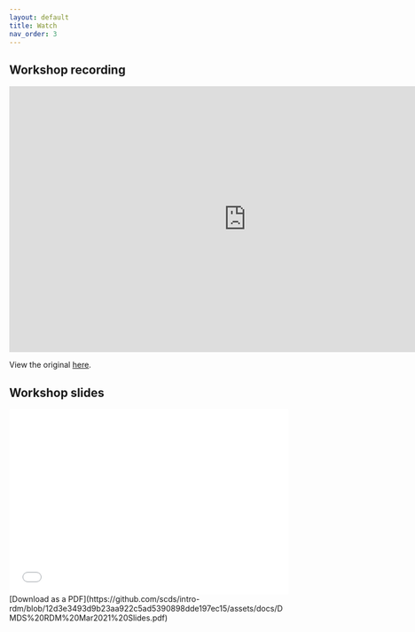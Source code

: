 ```yaml
---
layout: default
title: Watch
nav_order: 3
---
```



## Workshop recording

<iframe height="480" width="853" allowfullscreen frameborder=0 src="https://echo360.ca/media/4378b2ec-7d0c-4632-a1e4-5a8076a494da/public?autoplay=false&automute=false"></iframe>

View the original [here](https://echo360.ca/media/4378b2ec-7d0c-4632-a1e4-5a8076a494da/public).


## Workshop slides

<div style="position:relative;padding-top:66.25%;">
<iframe src="//docs.google.com/viewer?url=https://github.com/scds/intro-rdm/blob/12d3e3493d9b23aa922c5ad5390898dde197ec15/assets/docs/DMDS%20RDM%20Mar2021%20Slides.pdf?dl=0&hl=en_US&embedded=true" class="gde-frame" style="position:absolute;top:0;left:0;width:100%;height:100%;border:none;" scrolling="no"></iframe>
</div>
[Download as a PDF](https://github.com/scds/intro-rdm/blob/12d3e3493d9b23aa922c5ad5390898dde197ec15/assets/docs/DMDS%20RDM%20Mar2021%20Slides.pdf)
<br>

